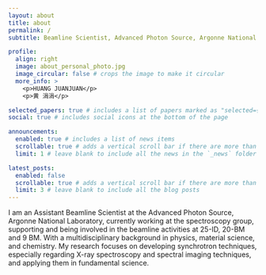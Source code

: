 ```yaml
---
layout: about
title: about
permalink: /
subtitle: Beamline Scientist, Advanced Photon Source, Argonne National Laboratory, USA 

profile:
  align: right
  image: about_personal_photo.jpg
  image_circular: false # crops the image to make it circular
  more_info: >
    <p>HUANG JUANJUAN</p>
    <p>黄 涓涓</p>

selected_papers: true # includes a list of papers marked as "selected={true}"
social: true # includes social icons at the bottom of the page

announcements:
  enabled: true # includes a list of news items
  scrollable: true # adds a vertical scroll bar if there are more than 3 news items
  limit: 1 # leave blank to include all the news in the `_news` folder

latest_posts:
  enabled: false
  scrollable: true # adds a vertical scroll bar if there are more than 3 new posts items
  limit: 3 # leave blank to include all the blog posts
---
```


I am an Assistant Beamline Scientist at the Advanced Photon Source, Argonne National Laboratory, currently working at the spectroscopy group, supporting and being involved in the beamline activities at 25-ID, 20-BM and 9 BM. With a multidisciplinary background in physics, material science, and chemistry. My research focuses on developing synchrotron techniques, especially regarding X-ray spectroscopy and spectral imaging techniques, and applying them in fundamental science.
